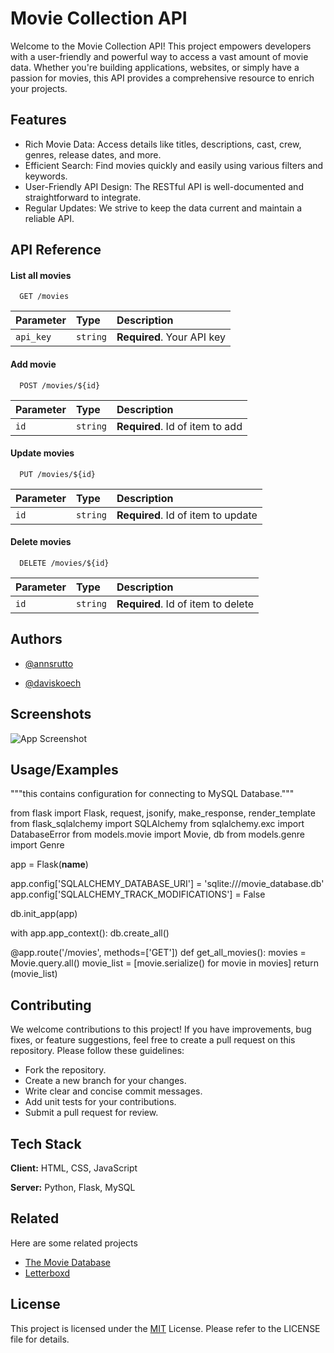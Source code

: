 
# Movie Collection API

Welcome to the Movie Collection API! This project empowers developers with a user-friendly and powerful way to access a vast amount of movie data. Whether you're building applications, websites, or simply have a passion for movies, this API provides a comprehensive resource to enrich your projects.


## Features

- Rich Movie Data: Access details like titles, descriptions, cast, crew, genres, release dates, and more.
- Efficient Search: Find movies quickly and easily using various filters and keywords.
- User-Friendly API Design: The RESTful API is well-documented and straightforward to integrate.
- Regular Updates: We strive to keep the data current and maintain a reliable API.


## API Reference

#### List all movies

```http
  GET /movies
```

| Parameter | Type     | Description                |
| :-------- | :------- | :------------------------- |
| `api_key` | `string` | **Required**. Your API key |

#### Add movie

```http
  POST /movies/${id}
```

| Parameter | Type     | Description                       |
| :-------- | :------- | :-------------------------------- |
| `id`      | `string` | **Required**. Id of item to add |

#### Update movies

```http
  PUT /movies/${id}
```

| Parameter | Type     | Description                       |
| :-------- | :------- | :-------------------------------- |
| `id`      | `string` | **Required**. Id of item to update |

#### Delete movies

```http
  DELETE /movies/${id}
```

| Parameter | Type     | Description                       |
| :-------- | :------- | :-------------------------------- |
| `id`      | `string` | **Required**. Id of item to delete |

## Authors

- [@annsrutto](https://www.github.com/Annsrutto)


- [@daviskoech](https://www.github.com/davykoch)


## Screenshots

![App Screenshot]()


## Usage/Examples

"""this contains configuration for connecting to MySQL Database."""

from flask import Flask, request, jsonify, make_response, render_template
from flask_sqlalchemy import SQLAlchemy
from sqlalchemy.exc import DatabaseError
from models.movie import Movie, db
from models.genre import Genre

app = Flask(__name__)

app.config['SQLALCHEMY_DATABASE_URI'] = 'sqlite:///movie_database.db'
app.config['SQLALCHEMY_TRACK_MODIFICATIONS'] = False

db.init_app(app)

with app.app_context():
    db.create_all()

@app.route('/movies', methods=['GET'])
def get_all_movies():
    movies = Movie.query.all()
    movie_list = [movie.serialize() for movie in movies]
    return (movie_list)


## Contributing

We welcome contributions to this project! If you have improvements, bug fixes, or feature suggestions, feel free to create a pull request on this repository. Please follow these guidelines:

- Fork the repository.
- Create a new branch for your changes.
- Write clear and concise commit messages.
- Add unit tests for your contributions.
- Submit a pull request for review.

## Tech Stack

**Client:** HTML, CSS, JavaScript

**Server:** Python, Flask, MySQL

## Related

Here are some related projects

- [The Movie Database](https://www.themoviedb.org/)
- [ Letterboxd ](https://letterboxd.com/)


## License

This project is licensed under the [MIT](https://choosealicense.com/licenses/mit/)
License. Please refer to the LICENSE file for details.

